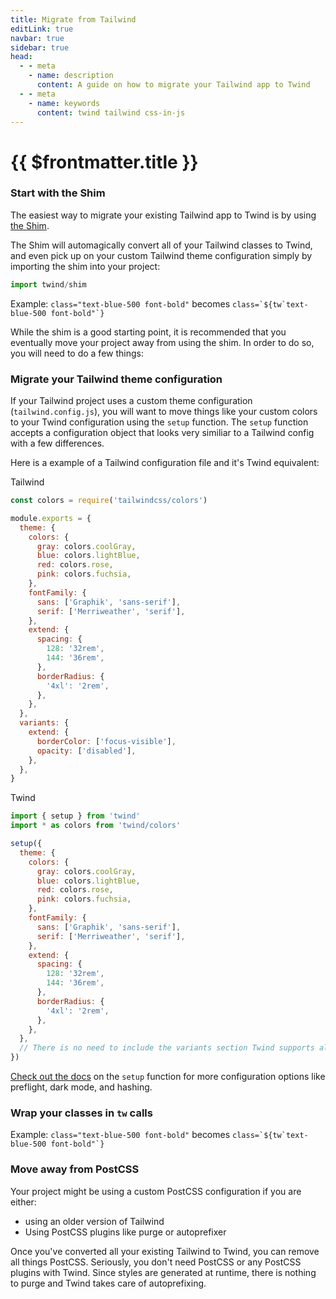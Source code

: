 ```yaml
---
title: Migrate from Tailwind
editLink: true
navbar: true
sidebar: true
head:
  - - meta
    - name: description
      content: A guide on how to migrate your Tailwind app to Twind
  - - meta
    - name: keywords
      content: twind tailwind css-in-js
---
```


# {{ $frontmatter.title }}

### Start with the Shim

The easiest way to migrate your existing Tailwind app to Twind is by using [the Shim](#link-to-shim).

The Shim will automagically convert all of your Tailwind classes to Twind, and even pick up on your custom Tailwind theme configuration simply by importing the shim into your project:

```js
import twind/shim
```

Example: `class="text-blue-500 font-bold"` becomes `` class=`${tw`text-blue-500 font-bold"`} ``

While the shim is a good starting point, it is recommended that you eventually move your project away from using the shim. In order to do so, you will need to do a few things:

### Migrate your Tailwind theme configuration

If your Tailwind project uses a custom theme configuration (`tailwind.config.js`), you will want to move things like your custom colors to your Twind configuration using the `setup` function. The `setup` function accepts a configuration object that looks very similiar to a Tailwind config with a few differences.

Here is a example of a Tailwind configuration file and it's Twind equivalent:

Tailwind

```js
const colors = require('tailwindcss/colors')

module.exports = {
  theme: {
    colors: {
      gray: colors.coolGray,
      blue: colors.lightBlue,
      red: colors.rose,
      pink: colors.fuchsia,
    },
    fontFamily: {
      sans: ['Graphik', 'sans-serif'],
      serif: ['Merriweather', 'serif'],
    },
    extend: {
      spacing: {
        128: '32rem',
        144: '36rem',
      },
      borderRadius: {
        '4xl': '2rem',
      },
    },
  },
  variants: {
    extend: {
      borderColor: ['focus-visible'],
      opacity: ['disabled'],
    },
  },
}
```

Twind

```js
import { setup } from 'twind'
import * as colors from 'twind/colors'

setup({
  theme: {
    colors: {
      gray: colors.coolGray,
      blue: colors.lightBlue,
      red: colors.rose,
      pink: colors.fuchsia,
    },
    fontFamily: {
      sans: ['Graphik', 'sans-serif'],
      serif: ['Merriweather', 'serif'],
    },
    extend: {
      spacing: {
        128: '32rem',
        144: '36rem',
      },
      borderRadius: {
        '4xl': '2rem',
      },
    },
  },
  // There is no need to include the variants section Twind supports all variants plus more with no additional configuration required
})
```

[Check out the docs](https://twind.dev/docs/handbook/advanced/setup.html) on the `setup` function for more configuration options like preflight, dark mode, and hashing.

### Wrap your classes in `tw` calls

Example: `class="text-blue-500 font-bold"` becomes `` class=`${tw`text-blue-500 font-bold"`} ``

### Move away from PostCSS

Your project might be using a custom PostCSS configuration if you are either:

- using an older version of Tailwind
- Using PostCSS plugins like purge or autoprefixer

Once you've converted all your existing Tailwind to Twind, you can remove all things PostCSS. Seriously, you don't need PostCSS or any PostCSS plugins with Twind. Since styles are generated at runtime, there is nothing to purge and Twind takes care of autoprefixing.
